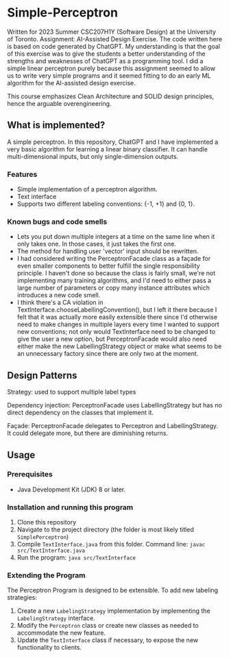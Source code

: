 # Simple-Perceptron
Written for 2023 Summer CSC207H1Y (Software Design) at the University of Toronto. Assignment: AI-Assisted Design Exercise. The code written here is based on code generated by ChatGPT. My understanding is that the goal of this exercise was to give the students a better understanding of the strengths and weaknesses of ChatGPT as a programming tool. I did a simple linear perceptron purely because this assignment seemed to allow us to write very simple programs and it seemed fitting to do an early ML algorithm for the AI-assisted design exercise.

This course emphasizes Clean Architecture and SOLID design principles, hence the arguable overengineering.

## What is implemented?
A simple perceptron. In this repository, ChatGPT and I have implemented a very basic algorithm for learning a linear binary classifier. It can handle multi-dimensional inputs, but only single-dimension outputs.
### Features
- Simple implementation of a perceptron algorithm.
- Text interface
- Supports two different labeling conventions: {-1, +1} and {0, 1}.
### Known bugs and code smells
* Lets you put down multiple integers at a time on the same line when it only takes one. In those cases, it just takes the first one.
* The method for handling user 'vector' input should be rewritten. 
* I had considered writing the PerceptronFacade class as a façade for even smaller components to better fulfill the single responsibility principle. I haven't done so because the class is fairly small, we're not implementing many training algorithms, and I'd need to either pass a large number of parameters or copy many instance attributes which introduces a new code smell.
* I think there's a CA violation in TextInterface.chooseLabellingConvention(), but I left it there because I felt that it was actually more easily extensible there since I'd otherwise need to make changes in multiple layers every time I wanted to support new conventions; not only would TextInterface need to be changed to give the user a new option, but PerceptronFacade would also need either make the new LabellingStrategy object or make what seems to be an unnecessary factory since there are only two at the moment. 

## Design Patterns

Strategy: used to support multiple label types

Dependency injection: PerceptronFacade uses LabellingStrategy but has no direct dependency on the classes that implement it.

Façade: PerceptronFacade delegates to Perceptron and LabellingStrategy. It could delegate more, but there are diminishing returns. 

## Usage

### Prerequisites
- Java Development Kit (JDK) 8 or later.

### Installation and running this program
1. Clone this repository
2. Navigate to the project directory (the folder is most likely titled `SimplePerceptron`)
3. Compile `TextInterface.java` from this folder. Command line: `javac src/TextInterface.java`
4. Run the program: `java src/TextInterface`

### Extending the Program
The Perceptron Program is designed to be extensible. To add new labeling strategies:
1. Create a new `LabelingStrategy` implementation by implementing the `LabelingStrategy` interface.
2. Modify the `Perceptron` class or create new classes as needed to accommodate the new feature.
3. Update the `TextInterface` class if necessary, to expose the new functionality to clients.